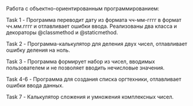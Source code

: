 Работа с объектно-ориентированным программированием:

Task 1 - Программа переводит дату из формата чч-мм-гггг в формат чч.мм.гггг и отлавливает ошибки ввода. Реализованы два класса и декораторы @classmethod и @staticmethod.

Task 2 - Программа-калькулятор для деления двух чисел, отлавливает ошибку деления на ноль.

Task 3 - Программа формирует набор из чисел, вводимых пользователем и не позволяет вводить нечисловые значения.

Task 4-6 - Программа для создания списка оргтехники, отлавливает ошибки ввода данных.

Task 7 - Калькулятор сложения и умножения комплексных чисел.

